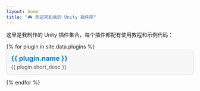 ```yaml
---
layout: home
title: "🎮 欢迎来到我的 Unity 插件库"
---
```


<style>
  body {
    font-family: -apple-system, BlinkMacSystemFont, "Segoe UI", Roboto, Helvetica, Arial, sans-serif;
  }
  .plugin-list {
    list-style: none;
    padding-left: 0;
  }
  .plugin-list li {
    background: #f7f7f7;
    border: 1px solid #ddd;
    margin-bottom: 12px;
    padding: 12px;
    border-radius: 8px;
  }
  .plugin-list a {
    font-weight: bold;
    font-size: 18px;
    text-decoration: none;
    color: #007acc;
  }
  .plugin-list .desc {
    margin-top: 4px;
    color: #555;
  }
</style>

<p>这里是我制作的 Unity 插件集合，每个插件都配有使用教程和示例代码：</p>

<ul class="plugin-list">
  {% for plugin in site.data.plugins %}
    <li>
      <a href="{{ plugin.url }}" target="_blank">{{ plugin.name }}</a>
      <div class="desc">{{ plugin.short_desc }}</div>
    </li>
  {% endfor %}
</ul>
